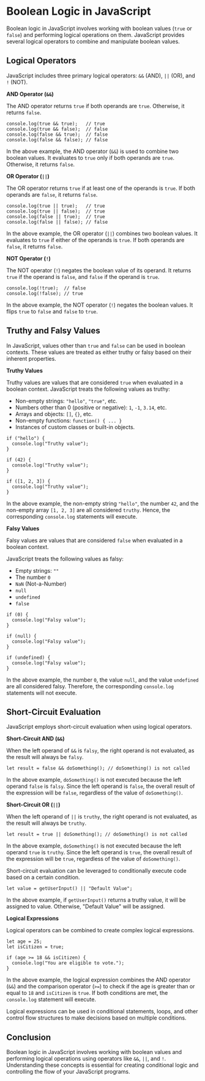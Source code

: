 # **Boolean Logic in JavaScript**

Boolean logic in JavaScript involves working with boolean values (`true` or `false`) and performing logical operations on them. JavaScript provides several logical operators to combine and manipulate boolean values.

## **Logical Operators**

JavaScript includes three primary logical operators: `&&` (AND), `||` (OR), and `!` (NOT).

**AND Operator (`&&`)**

The AND operator returns `true` if both operands are `true`. Otherwise, it returns `false`.

```
console.log(true && true);   // true
console.log(true && false);  // false
console.log(false && true);  // false
console.log(false && false); // false
```

In the above example, the AND operator (`&&`) is used to combine two boolean values. It evaluates to `true` only if both operands are `true`. Otherwise, it returns `false`.

**OR Operator (`||`)**

The OR operator returns `true` if at least one of the operands is `true`. If both operands are `false`, it returns `false`.

```
console.log(true || true);   // true
console.log(true || false);  // true
console.log(false || true);  // true
console.log(false || false); // false
```

In the above example, the OR operator (`||`) combines two boolean values. It evaluates to `true` if either of the operands is `true`. If both operands are `false`, it returns `false`.

**NOT Operator (`!`)**

The NOT operator (`!`) negates the boolean value of its operand. It returns `true` if the operand is `false`, and `false` if the operand is `true`.

```
console.log(!true);  // false
console.log(!false); // true
```

In the above example, the NOT operator (`!`) negates the boolean values. It flips `true` to `false` and `false` to `true`.

## **Truthy and Falsy Values**

In JavaScript, values other than `true` and `false` can be used in boolean contexts. These values are treated as either truthy or falsy based on their inherent properties.

**Truthy Values**

Truthy values are values that are considered `true` when evaluated in a boolean context. JavaScript treats the following values as truthy:

* Non-empty strings: `"hello"`, `"true"`, etc.
* Numbers other than 0 (positive or negative): `1`, `-1`, `3.14`, etc.
* Arrays and objects: `[]`, `{}`, etc.
* Non-empty functions: `function() { ... }`
* Instances of custom classes or built-in objects.

```
if ("hello") {
  console.log("Truthy value");
}

if (42) {
  console.log("Truthy value");
}

if ([1, 2, 3]) {
  console.log("Truthy value");
}
```

In the above example, the non-empty string `"hello"`, the number `42`, and the non-empty array `[1, 2, 3]` are all considered `truthy`. Hence, the corresponding `console.log` statements will execute.

**Falsy Values**

Falsy values are values that are considered `false` when evaluated in a boolean context. 

JavaScript treats the following values as falsy:

* Empty strings: `""`
* The number `0`
* `NaN` (Not-a-Number)
* `null`
* `undefined`
* `false`

```
if (0) {
  console.log("Falsy value");
}

if (null) {
  console.log("Falsy value");
}

if (undefined) {
  console.log("Falsy value");
}
```

In the above example, the number `0`, the value `null`, and the value `undefined` are all considered falsy. Therefore, the corresponding `console.log` statements will not execute.

## **Short-Circuit Evaluation**

JavaScript employs short-circuit evaluation when using logical operators.

**Short-Circuit AND (`&&`)**

When the left operand of `&&` is `falsy`, the right operand is not evaluated, as the result will always be `falsy`.

```
let result = false && doSomething(); // doSomething() is not called
```

In the above example, `doSomething()` is not executed because the left operand `false` is `falsy`. Since the left operand is `false`, the overall result of the expression will be `false`, regardless of the value of `doSomething()`.

**Short-Circuit OR (`||`)**

When the left operand of `||` is `truthy`, the right operand is not evaluated, as the result will always be `truthy`.

```
let result = true || doSomething(); // doSomething() is not called
```

In the above example, `doSomething()` is not executed because the left operand `true` is `truthy`. Since the left operand is `true`, the overall result of the expression will be `true`, regardless of the value of `doSomething()`.

Short-circuit evaluation can be leveraged to conditionally execute code based on a certain condition.

```
let value = getUserInput() || "Default Value";
```

In the above example, if `getUserInput()` returns a truthy value, it will be assigned to value. Otherwise, "Default Value" will be assigned.

**Logical Expressions**

Logical operators can be combined to create complex logical expressions.

```
let age = 25;
let isCitizen = true;

if (age >= 18 && isCitizen) {
  console.log("You are eligible to vote.");
}
```

In the above example, the logical expression combines the AND operator (`&&`) and the comparison operator (`>=`) to check if the age is greater than or equal to `18` and `isCitizen` is `true`. If both conditions are met, the `console.log` statement will execute.

Logical expressions can be used in conditional statements, loops, and other control flow structures to make decisions based on multiple conditions.

## **Conclusion**

Boolean logic in JavaScript involves working with boolean values and performing logical operations using operators like `&&`, `||`, and `!`. Understanding these concepts is essential for creating conditional logic and controlling the flow of your JavaScript programs.
